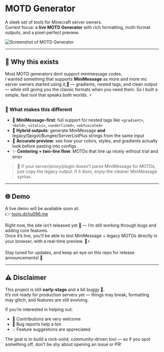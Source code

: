 # MOTD Generator

A sleek set of tools for Minecraft server owners.  
Current focus: a **live MOTD Generator** with rich formatting, multi-format outputs, and a pixel-perfect preview.

![Screenshot of MOTD Generator](https://i.imgur.com/4j6Rv58.png)

---

## 🌟 Why this exists

Most MOTD generators dont support minimessage codes.  
I wanted something that supports **MiniMessage** as more and more mc server owners started using it,💎 — gradients, nested tags, and clean output — while still giving you the classic formats when you need them. So I built a simple, fast tool that speaks both worlds. ⚡

### 🚀 What makes this different
- 🎨 **MiniMessage-first**: full support for nested tags like `<gradient>`, `<bold>`, `<italic>`, `<underlined>`, `<obfuscated>`
- 🔀 **Hybrid outputs**: generate MiniMessage **and** legacy/Spigot/Bungee/ServerListPlus strings from the same input
- 👀 **Accurate preview**: see how your colors, styles, and gradients actually look before pasting into configs
- ✨ **Centering + two-line flow**: MOTDs that line up nicely without trial and error

> 📝 If your server/proxy/plugin doesn’t parse MiniMessage for MOTDs, just copy the legacy output. If it does, enjoy the cleaner MiniMessage syntax.


---

## 🌐 Demo

A live demo will be available soon at:  
👉 [tools.dchu096.me](https://tools.dchu096.me)

Right now, the site isn’t released yet 🚧 — I’m still working through bugs and adding core features.  
Once it’s live, you’ll be able to test MiniMessage + legacy MOTDs directly in your browser, with a real-time preview. 🎨⚡

Stay tuned for updates, and keep an eye on this repo for release announcements! 🚀



---


## ⚠️ Disclaimer

This project is still **early-stage** and a bit buggy 🐛.  
It’s not ready for production servers yet — things may break, formatting may glitch, and features are still evolving.

If you’re interested in helping out:
- 🤝 Contributions are very welcome  
- 🐞 Bug reports help a ton  
- 💡 Feature suggestions are appreciated  

The goal is to build a rock-solid, community-driven tool — so if you spot something off, don’t be shy about opening an issue or PR!

